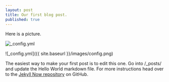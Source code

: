 ```yaml
---
layout: post
title: Our first blog post.
published: true
---
```


Here is a picture.

![_config.yml]({{site.baseurl}}/https://upload.wikimedia.org/wikipedia/commons/c/ce/Beirut_close_to_plane_descent.jpg)

![_config.yml]({{ site.baseurl }}/images/config.png)

The easiest way to make your first post is to edit this one. Go into /_posts/ and update the Hello World markdown file. For more instructions head over to the [Jekyll Now repository](https://github.com/barryclark/jekyll-now) on GitHub.
